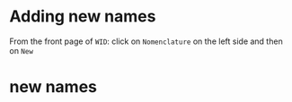 # Adding new names

From the front page of `WID`: click on `Nomenclature` on the left side and then on `New`

# new names 
